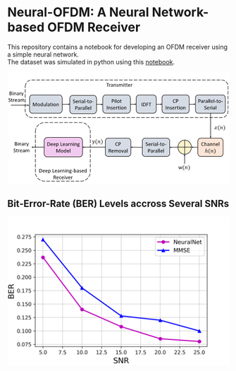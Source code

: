 # Neural-OFDM: A Neural Network-based OFDM Receiver
This repository contains a notebook for developing an OFDM receiver using a simple neural network.<br>
The dataset was simulated in python using this [notebook](https://dspillustrations.com/pages/posts/misc/python-ofdm-example.html).

<img align="center" width="600"  src="fig/neural-ofdm.png" alt="neural-ofdm">



## Bit-Error-Rate (BER) Levels accross Several SNRs
<img align="center" width="600"  src="fig/ber.png" alt="ber">
